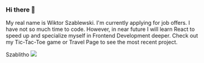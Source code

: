### Hi there 👋
My real name is Wiktor Szablewski. I'm currently applying for job offers. I have not so much time to code. However, in near future I will learn React to speed up and specialize myself in Frontend Development deeper. Check out my Tic-Tac-Toe game or Travel Page to see the most recent project.

Szablitho ![](https://komarev.com/ghpvc/?username=Szablitho&color=blue&style=for-the-badge&label=PROFILE+VIEWS)
<!--
**Szablitho/Szablitho** is a ✨ _special_ ✨ repository because its `README.md` (this file) appears on your GitHub profile.

Here are some ideas to get you started:

- 🔭 I’m currently working on ...
- 🌱 I’m currently learning ...
- 👯 I’m looking to collaborate on ...
- 🤔 I’m looking for help with ...
- 💬 Ask me about ...
- 📫 How to reach me: ...
- 😄 Pronouns: ...
- ⚡ Fun fact: ...
-->
